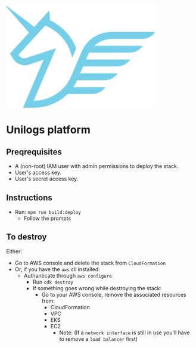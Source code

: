 <img src="https://raw.githubusercontent.com/unilogs/unilogs/refs/heads/main/unilogs-shipper/logo.png" width="400" alt="Unilogs logo" />

# Unilogs platform

## Preqrequisites

- A (non-root) IAM user with admin permissions to deploy the stack.
- User's access key.
- User's secret access key.

## Instructions

- Run: `npm run build:deploy`
  - Follow the prompts

## To destroy

Either:

- Go to AWS console and delete the stack from `CloudFormation`
- Or, if you have the `aws` cli installed:
  - Authanticate through `aws configure`
    - Run `cdk destroy`
    - If something goes wrong while destroying the stack:
      - Go to your AWS console, remove the associated resources from:
        - CloudFormation
        - VPC
        - EKS
        - EC2
          - Note: (If a `network interface` is still in use you'll have to remove a `load balancer` first)
